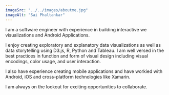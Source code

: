 ```yaml
---
imageSrc: "../../images/aboutme.jpg"
imageAlt: "Sai Phaltankar"
---
```


I am a software engineer with experience in building interactive we visualizations and Android Applications. 

I enjoy creating exploratory and explanatory data visualizations as well as data storytelling using D3.js, R, Python and Tableau. I am well versed in the best practices in function and form of visual design including visual encodings, color usage, and user interaction.

I also have experience creating mobile applications and have workied with Android, iOS and cross-platform technologies like Xamarin.

I am always on the lookout for exciting opportunities to collaborate.